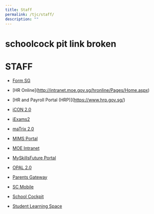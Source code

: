 ```yaml
---
title: Staff
permalink: /tjc/staff/
description: ""
---
```

# schoolcock pit link broken
# STAFF
*   [Form SG](https://form.gov.sg/)<a href="" target="_blank"></a>
*   [HR Online]<a href="" target="_blank"></a>(http://intranet.moe.gov.sg/hronline/Pages/Home.aspx)
*   [HR and Payroll Portal (HRP)]<a href="" target="_blank"></a>(https://www.hrp.gov.sg/)
*   [iCON 2.0](https://icon.moe.edu.sg/)<a href="" target="_blank"></a>
*   [iExams2](https://iexams.seab.gov.sg/login)<a href="" target="_blank"></a>
*   [maTrix 2.0](https://matrix.tjc.edu.sg/index.html)<a href="" target="_blank"></a>
*   <a href="https://idp.mims.moe.gov.sg/nidp/saml2" target="_blank">MIMS Portal</a>  
    
*   <a href="https://intranet.moe.gov.sg/Pages/Home.aspx" target="_blank">MOE Intranet</a>
*   <a href="https://www.myskillsfuture.gov.sg/content/student/en/preu.html" target="_blank">MySkillsFuture Portal</a>
*   <a href="https://idm.opal2.moe.edu.sg/account/login" target="_blank">OPAL 2.0</a>
*   <a href="https://pg.moe.edu.sg/" target="_blank">Parents Gateway</a>
*   <a href="https://scmobile.moe.edu.sg/login" target="_blank">SC Mobile</a>
*   <a href="https://schoolcockpit.moe.gov.sg/" target="_blank">School Cockpit</a>
*   <a href="https://vle.learning.moe.edu.sg/login" target="_blank">Student Learning Space</a>
